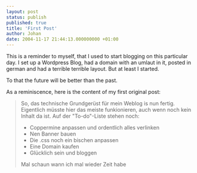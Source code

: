```yaml
---
layout: post
status: publish
published: true
title: 'First Post'
author: Johan
date: 2004-11-17 21:44:13.000000000 +01:00
---
```


This is a reminder to myself, that I used to start blogging on this particular day. I set up a Wordpress Blog, had a domain with an umlaut in it, posted in german and had a terrible terrible layout. But at least I started.

To that the future will be better than the past.

As a reminiscence, here is the content of my first original post:

<blockquote>
<p>So, das technische Grundgerüst für mein Weblog is nun fertig.
Eigentlich müsste hier das meiste funkionieren, auch wenn noch kein
Inhalt da ist. Auf der &quot;To-do&quot;-Liste stehen noch:</p><ul><li>Coppermine anpassen und ordentlich alles verlinken</li><li>Nen Banner bauen</li><li>Die .css noch ein bischen anpassen</li><li>Eine Domain kaufen</li><li>Glücklich sein und bloggen</li></ul>Mal schaun wann ich mal wieder Zeit habe
</blockquote>
